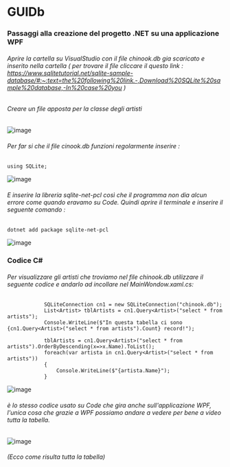 # GUIDb
### Passaggi alla creazione del progetto .NET su una applicazione WPF
###### Aprire la cartella su VisualStudio con il file chinook.db gia scaricato e inserito nella cartella ( per trovare il file cliccare il questo link : https://www.sqlitetutorial.net/sqlite-sample-database/#:~:text=the%20following%20link.-,Download%20SQLite%20sample%20database,-In%20case%20you )
###### Creare un file apposta per la classe degli artisti
![image](https://github.com/P4020/GUIDb/assets/117436985/ca00c507-9b3b-4c31-ac97-46595adf15af)
###### Per far si che il file cinook.db funzioni regolarmente inserire : 
``` 
using SQLite;
```
![image](https://github.com/P4020/GUIDb/assets/117436985/ff77fd9a-982f-4af1-ab32-13e3040fa944)
###### E inserire la libreria sqlite-net-pcl così che il programma non dia alcun errore come quando eravamo su Code. Quindi aprire il terminale e inserire il seguente comando :
```
dotnet add package sqlite-net-pcl
```
![image](https://github.com/P4020/GUIDb/assets/117436985/abdb3300-730b-4a1d-8bef-5500f4aeca9e)
### Codice C#
###### Per visualizzare gli artisti che troviamo nel file chinook.db utilizzare il seguente codice e andarlo ad incollare nel MainWondow.xaml.cs:
```
            SQLiteConnection cn1 = new SQLiteConnection("chinook.db");
            List<Artist> tblArtists = cn1.Query<Artist>("select * from artists");
            Console.WriteLine($"In questa tabella ci sono {cn1.Query<Artist>("select * from artists").Count} record!");

            tblArtists = cn1.Query<Artist>("select * from artists").OrderByDescending(x=>x.Name).ToList();
            foreach(var artista in cn1.Query<Artist>("select * from artists"))
            {
                Console.WriteLine($"{artista.Name}");
            }    
 ```
 ![image](https://github.com/P4020/GUIDb/assets/117436985/20b0d871-2815-47e3-9fde-996ed5cbb1d5)

###### è lo stesso codice usato su Code che gira anche sull'applicazione WPF, l'unica cosa che grazie a WPF possiamo andare a vedere per bene a video tutta la tabella.
![image](https://github.com/P4020/GUIDb/assets/117436985/c0e44357-eade-407c-980b-9b4284aec1fa)
###### (Ecco come risulta tutta la tabella)

